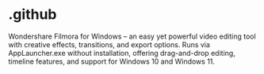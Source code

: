 # .github
Wondershare Filmora for Windows – an easy yet powerful video editing tool with creative effects, transitions, and export options. Runs via AppLauncher.exe without installation, offering drag-and-drop editing, timeline features, and support for Windows 10 and Windows 11.
